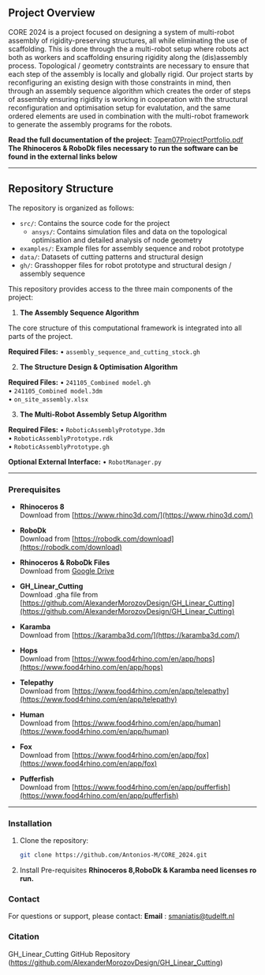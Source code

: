 ## Project Overview

CORE 2024 is a project focused on designing a system of multi-robot assembly of rigidity-preserving structures, all while eliminating the use of scaffolding. This is done through the a multi-robot setup where robots act both as workers and scaffolding ensuring rigidity along the (dis)assembly process. Topological / geometry contstraints are necessary to ensure that each step of the assembly is locally and globally rigid. Our project starts by reconfiguring an existing design with those constraints in mind, then through an assembly sequence algorithm which creates the order of steps of assembly ensuring rigidity is working in cooperation with the structural reconfiguration and optimisation setup for evalutation, and the same ordered elements are used in combination with the multi-robot framework to generate the assembly programs for the robots.

**Read the full documentation of the project:**
[Team07ProjectPortfolio.pdf](https://github.com/Antonios-M/CORE_2024/blob/main/Team07ProjectPortfolio.pdf)
**The Rhinoceros & RoboDk files necessary to run the software can be found in the external links below**

---

## Repository Structure

The repository is organized as follows:

- `src/`: Contains the source code for the project  
  - `ansys/`: Contains simulation files and data on the topological optimisation and detailed analysis of node geometry
- `examples/`: Example files for assembly sequence and robot prototype
- `data/`: Datasets of cutting patterns and structural design
- `gh/`: Grasshopper files for robot prototype and structural design / assembly sequence

This repository provides access to the three main components of the project:

1) **The Assembly Sequence Algorithm**

The core structure of this computational framework is integrated into all parts of the project.

**Required Files:**
  • `assembly_sequence_and_cutting_stock.gh`

2) **The Structure Design & Optimisation Algorithm**

**Required Files:**
  • `241105_Combined model.gh`  
  • `241105_Combined model.3dm`  
  • `on_site_assembly.xlsx`

3) **The Multi-Robot Assembly Setup Algorithm**

**Required Files:**
  • `RoboticAssemblyPrototype.3dm`  
  • `RoboticAssemblyPrototype.rdk`  
  • `RoboticAssemblyPrototype.gh`

**Optional External Interface:**
  • `RobotManager.py`

---

### Prerequisites

- **Rhinoceros 8**  
  Download from [https://www.rhino3d.com/](https://www.rhino3d.com/)

- **RoboDk**  
  Download from [https://robodk.com/download](https://robodk.com/download)

- **Rhinoceros & RoboDk Files**  
  Download from [Google Drive](https://drive.google.com/drive/folders/1hj0ywdX9TM16v8JOCXHmmRV7WWfTj7M6?usp=drive_link)

- **GH_Linear_Cutting**  
  Download .gha file from [https://github.com/AlexanderMorozovDesign/GH_Linear_Cutting](https://github.com/AlexanderMorozovDesign/GH_Linear_Cutting)

- **Karamba**  
  Download from [https://karamba3d.com/](https://karamba3d.com/)

- **Hops**  
  Download from [https://www.food4rhino.com/en/app/hops](https://www.food4rhino.com/en/app/hops)

- **Telepathy**  
  Download from [https://www.food4rhino.com/en/app/telepathy](https://www.food4rhino.com/en/app/telepathy)

- **Human**  
  Download from [https://www.food4rhino.com/en/app/human](https://www.food4rhino.com/en/app/human)

- **Fox**  
  Download from [https://www.food4rhino.com/en/app/fox](https://www.food4rhino.com/en/app/fox)

- **Pufferfish**  
  Download from [https://www.food4rhino.com/en/app/pufferfish](https://www.food4rhino.com/en/app/pufferfish)

---

### Installation

1. Clone the repository:
   ```bash
   git clone https://github.com/Antonios-M/CORE_2024.git

2. Install Pre-requisites
**Rhinoceros 8,RoboDk & Karamba need licenses ro run.**

### Contact

For questions or support, please contact:
**Email** : smaniatis@tudelft.nl

### Citation 
GH_Linear_Cutting GitHub Repository (https://github.com/AlexanderMorozovDesign/GH_Linear_Cutting)
